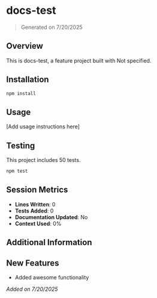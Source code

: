 # docs-test

> Generated on 7/20/2025

## Overview

This is docs-test, a feature project built with Not specified.

## Installation

```bash
npm install
```

## Usage

[Add usage instructions here]

## Testing

This project includes 50 tests.

```bash
npm test
```

## Session Metrics

- **Lines Written**: 0
- **Tests Added**: 0
- **Documentation Updated**: No
- **Context Used**: 0%



## Additional Information


## New Features
- Added awesome functionality

*Added on 7/20/2025*
